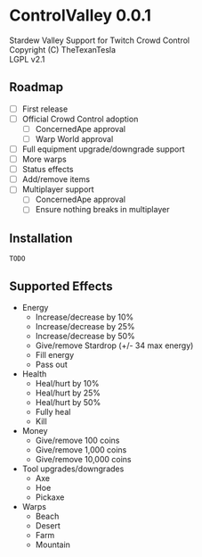 ﻿# ControlValley 0.0.1

Stardew Valley Support for Twitch Crowd Control<br>
Copyright (C) TheTexanTesla<br>
LGPL v2.1

## Roadmap

- [ ] First release
- [ ] Official Crowd Control adoption
  - [ ] ConcernedApe approval
  - [ ] Warp World approval
- [ ] Full equipment upgrade/downgrade support
- [ ] More warps
- [ ] Status effects
- [ ] Add/remove items
- [ ] Multiplayer support
  - [ ] ConcernedApe approval
  - [ ] Ensure nothing breaks in multiplayer

## Installation

`TODO`

## Supported Effects

- Energy
  - Increase/decrease by 10%
  - Increase/decrease by 25%
  - Increase/decrease by 50%
  - Give/remove Stardrop (+/- 34 max energy)
  - Fill energy
  - Pass out
- Health
  - Heal/hurt by 10%
  - Heal/hurt by 25%
  - Heal/hurt by 50%
  - Fully heal
  - Kill
- Money
  - Give/remove 100 coins
  - Give/remove 1,000 coins
  - Give/remove 10,000 coins
- Tool upgrades/downgrades
  - Axe
  - Hoe
  - Pickaxe
- Warps
  - Beach
  - Desert
  - Farm
  - Mountain
